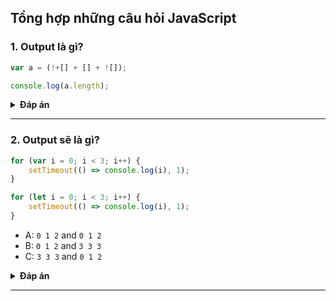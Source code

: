 ## Tổng hợp những câu hỏi JavaScript

### 1. Output là gì?

```javascript
var a = (!+[] + [] + ![]);

console.log(a.length);

```

<details><summary><b>Đáp án</b></summary>
<p>

#### Đáp án: 9

- +[]: [] là empty array, khi +[] sẽ ép kiểu về số có giá trị là 0.
- ! +[]: sẽ là true.
- true + []: "true".
- ![]: [] là giá trị truthy, nên ![] là false.
- "true" + false: "truefalse", nên a.length có gi trị là 9.

</p>
</details>

---

### 2. Output sẽ là gì?

```javascript
for (var i = 0; i < 3; i++) {
    setTimeout(() => console.log(i), 1);
}

for (let i = 0; i < 3; i++) {
    setTimeout(() => console.log(i), 1);
}
```

- A: `0 1 2` and `0 1 2`
- B: `0 1 2` and `3 3 3`
- C: `3 3 3` and `0 1 2`

<details><summary><b>Đáp án</b></summary>
<p>

#### Đáp án: C

- For 1:
    - setTimeout là một hàm bất đồng bộ, nên nó đưa các callback (hàm bên trong setTimeout) vào hàng đợi (queue) để thực
      thi sau khi call stack trống.
    - Trong khi các callback chờ được thực thi, vòng lặp for chạy đến hết (tăng i lên 3). Biến var có phạm vi toàn cục
      hoặc hàm (function scope). Trong vòng lặp for, chỉ có một biến i duy nhất được chia sẻ giữa tất cả các lần lặp.
    - Các callback trong setTimeout sẽ chạy sau khi vòng lặp kết thúc, nên tất cả chúng truy cập cùng một biến i đã được
      tăng lên 3.
- For 2:
    - setTimeout là một hàm bất đồng bộ, nên nó đưa các callback (hàm bên trong setTimeout) vào hàng đợi (queue) để thực
      thi sau khi call stack trống.
    - Trong khi các callback chờ được thực thi, vòng lặp for chạy. Biến let có phạm vi block (block scope). Trong vòng
      lặp for, mỗi lần lặp tạo ra một biến i mới, độc lập. Khi callback được tạo trong mỗi lần lặp, nó "ghi nhớ" (
      closure) giá trị hiện tại của i tại thời điểm callback được tạo.
    - Call stack trống, các callback chạy, chúng truy cập đúng giá trị của i được lưu trữ riêng trong từng vòng lặp.

</p>
</details>

---
